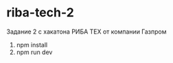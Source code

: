 # riba-tech-2

 Задание 2 с хакатона РИБА ТЕХ от компании Газпром
 
 1) npm install
 2) npm run dev
